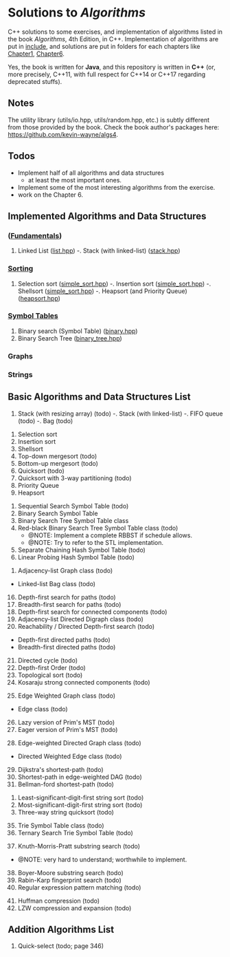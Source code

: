 # Solutions to *Algorithms*

C++ solutions to some exercises, and implementation of algorithms listed in the
book *Algorithms*, 4th Edition, in C++. Implementation of algorithms are put in
[include](include/), and solutions are put in folders for each
chapters like [Chapter1](Chapter1/), [Chapter6](Chapter6/).

Yes, the book is written for **Java**, and this repository is written in
**C++** (or, more precisely, C++11, with full respect for C++14 or C++17
regarding deprecated stuffs).

## Notes

The utility library (utils/io.hpp, utils/random.hpp, etc.) is
subtly different from those provided by the book. Check the book author's
packages here: https://github.com/kevin-wayne/algs4.

## Todos

- Implement half of all algorithms and data structures
  - at least the most important ones.
- Implement some of the most interesting algorithms from the exercise.
- work on the Chapter 6.

## Implemented Algorithms and Data Structures

### ([Fundamentals](include/fundamentals/))

1. Linked List ([list.hpp](include/fundamentals/list.hpp))
-. Stack (with linked-list) ([stack.hpp](include/fundamentals/stack.hpp))

### [Sorting](include/sorting/)

1. Selection sort ([simple_sort.hpp](include/sorting/simple_sort.hpp))
-. Insertion sort ([simple_sort.hpp](include/sorting/simple_sort.hpp))
-. Shellsort ([simple_sort.hpp](include/sorting/simple_sort.hpp))
-. Heapsort (and Priority Queue) ([heapsort.hpp](include/sorting/heapsort.hpp))

### [Symbol Tables](include/symbol_tables/)

1. Binary search (Symbol Table) ([binary.hpp](include/symbol_tables/binary.hpp))
2. Binary Search Tree ([binary_tree.hpp](include/symbol_tables/binary_tree.hpp))

### Graphs

### Strings

## Basic Algorithms and Data Structures List

<!-- Chapter 1, basics -->
1. Stack (with resizing array) (todo)
-. Stack (with linked-list)
-. FIFO queue (todo)
-. Bag (todo)

<!-- Chapter 2, sort  -->
1. Selection sort
2. Insertion sort
3. Shellsort
4. Top-down mergesort (todo)
5. Bottom-up mergesort (todo)
6. Quicksort (todo)
7. Quicksort with 3-way partitioning (todo)
8. Priority Queue
9. Heapsort

<!-- Chapter 3, search-->
1. Sequential Search Symbol Table (todo)
9. Binary Search Symbol Table
11. Binary Search Tree Symbol Table class
12. Red-black Binary Search Tree Symbol Table class (todo)
    - @NOTE: Implement a complete RBBST if schedule allows.
    - @NOTE: Try to refer to the STL implementation.
13. Separate Chaining Hash Symbol Table (todo)
14. Linear Probing Hash Symbol Table (todo)

<!-- Chapter 4, graph -->
1. Adjacency-list Graph class (todo)
  - Linked-list Bag class (todo)
16. Depth-first search for paths (todo)
17. Breadth-first search for paths (todo)
18. Depth-first search for connected components (todo)
19. Adjacency-list Directed Digraph class (todo)
20. Reachability / Directed Depth-first search (todo)
  - Depth-first directed paths (todo)
  - Breadth-first directed paths (todo)
21. Directed cycle (todo)
22. Depth-first Order (todo)
23. Topological sort (todo)
24. Kosaraju strong connected components (todo)
<!-- weighted graph -->
25. Edge Weighted Graph class (todo)
  - Edge class (todo)
26. Lazy version of Prim's MST (todo)
27. Eager version of Prim's MST (todo)
<!-- weighted directed graph -->
28. Edge-weighted Directed Graph class (todo)
  - Directed Weighted Edge class (todo)
29. Dijkstra's shortest-path (todo)
30. Shortest-path in edge-weighted DAG (todo)
31. Bellman-ford shortest-path (todo)

<!-- Chapter 5, strings -->
1. Least-significant-digit-first string sort (todo)
33. Most-significant-digit-first string sort (todo)
34. Three-way string quicksort (todo)
<!-- trie -->
35. Trie Symbol Table class (todo)
36. Ternary Search Trie Symbol Table (todo)
<!-- substring search -->
37. Knuth-Morris-Pratt substring search (todo)
  - @NOTE: very hard to understand; worthwhile to implement.
38. Boyer-Moore substring search (todo)
39. Rabin-Karp fingerprint search (todo)
40. Regular expression pattern matching (todo)
<!-- data compression -->
41. Huffman compression (todo)
42. LZW compression and expansion (todo)

## Addition Algorithms List

1. Quick-select (todo; page 346)
